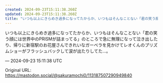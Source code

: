 ```yaml
---
created: 2024-09-23T15:11:38.260Z
updated: 2024-09-23T15:11:38.260Z
title: "いつも以上にきらめき過多になってたからか、いつもはそんなことない「君の笑う顔には[...]"
---
```


<p>いつも以上にきらめき過多になってたからか、いつもはそんなことない「君の笑う顔には世界中のPRISMが詰まってる」のところで急に無理になって泣き出したり、帰りに新宿駅のお花屋さんできれいなガーベラを見かけてレオくんのプリズムショーがフラッシュバックして涙が出たりしてた…。</p>

&mdash; 2024-09-23 15:11:38 UTC

Original URL: https://mastodon.social/@sakuramochi0/113187507290949840
